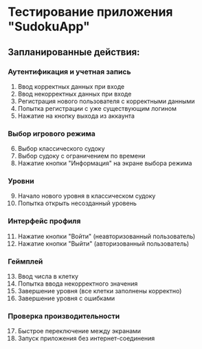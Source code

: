 # Тестирование приложения "SudokuApp"

## Запланированные действия:

### Аутентификация и учетная запись
1. Ввод корректных данных при входе
2. Ввод некорректных данных при входе
3. Регистрация нового пользователя с корректными данными
4. Попытка регистрации с уже существующим логином
5. Нажатие на кнопку выхода из аккаунта

### Выбор игрового режима
6. Выбор классического судоку
7. Выбор судоку с ограничением по времени
8. Нажатие кнопки "Информация" на экране выбора режима

### Уровни
9. Начало нового уровня в классическом судоку
10. Попытка открыть несозданный уровень

### Интерфейс профиля
11. Нажатие кнопки "Войти" (неавторизованный пользователь)
12. Нажатие кнопки "Выйти" (авторизованный пользователь)

### Геймплей
13. Ввод числа в клетку
14. Попытка ввода некорректного значения
15. Завершение уровня (все клетки заполнены корректно)
16. Завершение уровня с ошибками

### Проверка производительности
17. Быстрое переключение между экранами
18. Запуск приложения без интернет-соединения

